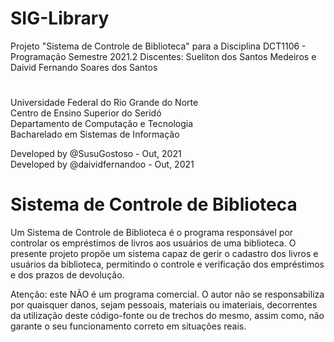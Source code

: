 # SIG-Library
Projeto "Sistema de Controle de Biblioteca"  para a Disciplina DCT1106 - Programação Semestre 2021.2
Discentes: Sueliton dos Santos Medeiros e Daivid Fernando Soares dos Santos
#

Universidade Federal do Rio Grande do Norte \
Centro de Ensino Superior do Seridó \
Departamento de Computação e Tecnologia \
Bacharelado em Sistemas de Informação

Developed by @SusuGostoso - Out, 2021 \
Developed by @daividfernandoo - Out, 2021

# Sistema de Controle de Biblioteca
Um Sistema de Controle de Biblioteca é o programa responsável por controlar os empréstimos de livros aos usuários de uma biblioteca. O presente projeto propõe um sistema capaz de gerir o cadastro dos livros e usuários da biblioteca, permitindo o controle e verificação dos empréstimos e dos prazos de devolução.

Atenção: este NÃO é um programa comercial. O autor não se responsabiliza por quaisquer danos, sejam pessoais, materiais ou imateriais, decorrentes da utilização deste código-fonte ou de trechos do mesmo, assim como, não garante o seu funcionamento correto em situações reais.
